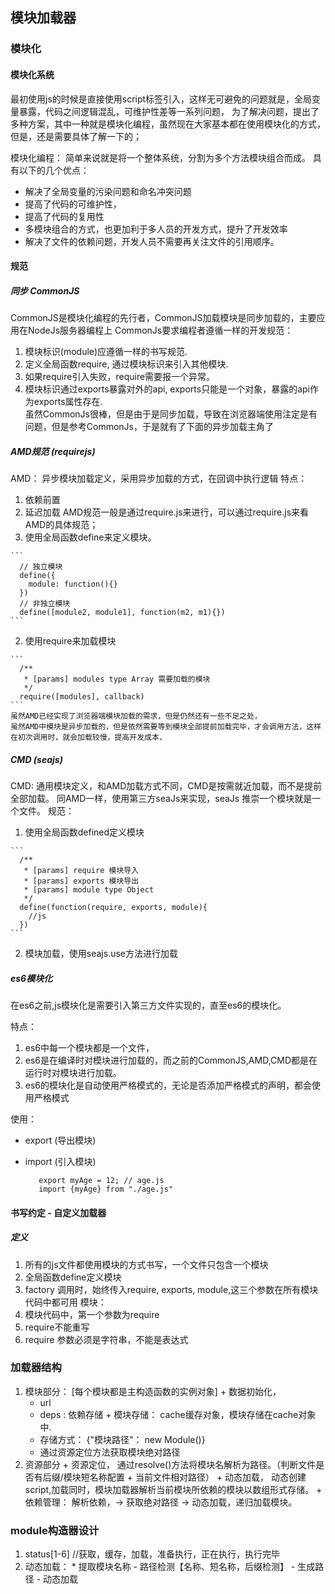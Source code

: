 ## 模块加载器
### 模块化
#### 模块化系统
  最初使用js的时候是直接使用script标签引入，这样无可避免的问题就是，全局变量暴露，代码之间逻辑混乱，可维护性差等一系列问题，
  为了解决问题，提出了多种方案，其中一种就是模块化编程，虽然现在大家基本都在使用模块化的方式，但是，还是需要具体了解一下的；
  
  模块化编程： 简单来说就是将一个整体系统，分割为多个方法模块组合而成。
  具有以下的几个优点：
  * 解决了全局变量的污染问题和命名冲突问题
  * 提高了代码的可维护性，
  * 提高了代码的复用性
  * 多模块组合的方式，也更加利于多人员的开发方式，提升了开发效率
  * 解决了文件的依赖问题，开发人员不需要再关注文件的引用顺序。

#### 规范
##### 同步 CommonJS
  CommonJS是模块化编程的先行者，CommonJS加载模块是同步加载的，主要应用在NodeJs服务器编程上
  CommonJs要求编程者遵循一样的开发规范：
  1. 模块标识(module)应遵循一样的书写规范.
  2. 定义全局函数require, 通过模块标识来引入其他模块.
  3. 如果require引入失败，require需要报一个异常。
  4. 模块标识通过exports暴露对外的api, exports只能是一个对象，暴露的api作为exports属性存在.<br>
  虽然CommonJs很棒，但是由于是同步加载，导致在浏览器端使用注定是有问题，但是参考CommonJs，于是就有了下面的异步加载主角了

##### AMD规范 (requirejs)
  AMD： 异步模块加载定义，采用异步加载的方式，在回调中执行逻辑
  特点： 
  1. 依赖前置
  2. 延迟加载
  AMD规范一般是通过require.js来进行，可以通过require.js来看AMD的具体规范；
  1. 使用全局函数define来定义模块。
 
    ```
      // 独立模块
      define({
        module: function(){}
      })
      // 非独立模块
      define([module2, module1], function(m2, m1){})
    ```
    
  2. 使用require来加载模块
  
    ```
      /**
       * [params] modules type Array 需要加载的模块
       */
      require([modules], callback)
    ```
    虽然AMD已经实现了浏览器端模块加载的需求，但是仍然还有一些不足之处，
    虽然AMD中模块是异步加载的，但是依然需要等到模块全部提前加载完毕，才会调用方法，这样在初次调用时，就会加载较慢，提高开发成本，

##### CMD (seajs)
  CMD: 通用模块定义，和AMD加载方式不同，CMD是按需就近加载，而不是提前全部加载。
  同AMD一样，使用第三方seaJs来实现，seaJs 推崇一个模块就是一个文件。
  规范：
  1. 使用全局函数defined定义模块
  
  
    ```
      /**
       * [params] require 模块导入
       * [params] exports 模块导出       
       * [params] module type Object
       */
      define(function(require, exports, module){
        //js
      })
    ```
  2. 模块加载，使用seajs.use方法进行加载

##### es6模块化
  在es6之前,js模块化是需要引入第三方文件实现的，直至es6的模块化。

  特点：
  1. es6中每一个模块都是一个文件，
  2. es6是在编译时对模块进行加载的，而之前的CommonJS,AMD,CMD都是在运行时对模块进行加载。
  3. es6的模块化是自动使用严格模式的，无论是否添加严格模式的声明，都会使用严格模式

  使用：
  + export (导出模块)
  + import (引入模块)
    
     ```
        export myAge = 12; // age.js
        import {myAge} from "./age.js"
     ```
#### 书写约定 - 自定义加载器
##### 定义
  1. 所有的js文件都使用模块的方式书写，一个文件只包含一个模块
  2. 全局函数define定义模块
  3. factory 调用时，始终传入require, exports, module,这三个参数在所有模块代码中都可用
  模块：
  1. 模块代码中，第一个参数为require
  2. require不能重写
  3. require 参数必须是字符串，不能是表达式


### 加载器结构
  1. 模块部分： [每个模块都是主构造函数的实例对象]
    + 数据初始化，
      * url 
      * deps : 依赖存储
    + 模块存储： cache缓存对象，模块存储在cache对象中.
      * 存储方式： {"模块路径"： new Module()}
      * 通过资源定位方法获取模块绝对路径
  2. 资源部分
    + 资源定位， 通过resolve()方法将模块名解析为路径。（判断文件是否有后缀/模块短名称配置 + 当前文件相对路径）
    + 动态加载， 动态创建script,加载同时，模块加载器解析当前模块所依赖的模块以数组形式存储。
    + 依赖管理： 解析依赖，-> 获取绝对路径 -> 动态加载，递归加载模块。
      
### module构造器设计
  1. status[1-6] //获取，缓存，加载，准备执行，正在执行，执行完毕
  2. 动态加载：
    * 提取模块名称 - 路径检测【名称、短名称，后缀检测】 - 生成路径 - 动态加载